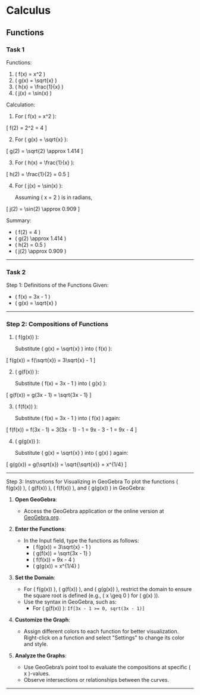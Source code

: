 # Calculus

## Functions

### Task 1

Functions:
1. \( f(x) = x^2 \)
2. \( g(x) = \sqrt{x} \)
3. \( h(x) = \frac{1}{x} \)
4. \( j(x) = \sin(x) \)

Calculation:
1. For \( f(x) = x^2 \):  

\[
f(2) = 2^2 = 4
\]  


2. For \( g(x) = \sqrt{x} \):  

\[
g(2) = \sqrt{2} \approx 1.414
\]  


3. For \( h(x) = \frac{1}{x} \):  

\[
h(2) = \frac{1}{2} = 0.5
\]  


4. For \( j(x) = \sin(x) \):  

   Assuming \( x = 2 \) is in radians,  

\[
j(2) = \sin(2) \approx 0.909
\]  


Summary: 
- \( f(2) = 4 \)
- \( g(2) \approx 1.414 \)
- \( h(2) = 0.5 \)
- \( j(2) \approx 0.909 \)

---

### Task 2

Step 1: Definitions of the Functions
Given:  

- \( f(x) = 3x - 1 \)
- \( g(x) = \sqrt{x} \)

---

### Step 2: Compositions of Functions  
1. \( f(g(x)) \):  

   Substitute \( g(x) = \sqrt{x} \) into \( f(x) \):  

\[
f(g(x)) = f(\sqrt{x}) = 3\sqrt{x} - 1
\]  

2. \( g(f(x)) \):  

   Substitute \( f(x) = 3x - 1 \) into \( g(x) \):  

\[
g(f(x)) = g(3x - 1) = \sqrt{3x - 1}
\]  

3. \( f(f(x)) \):  

   Substitute \( f(x) = 3x - 1 \) into \( f(x) \) again:  

\[
f(f(x)) = f(3x - 1) = 3(3x - 1) - 1 = 9x - 3 - 1 = 9x - 4
\]  

4. \( g(g(x)) \):  

   Substitute \( g(x) = \sqrt{x} \) into \( g(x) \) again:  

\[
g(g(x)) = g(\sqrt{x}) = \sqrt{\sqrt{x}} = x^{1/4}
\]  

---

Step 3: Instructions for Visualizing in GeoGebra
To plot the functions \( f(g(x)) \), \( g(f(x)) \), \( f(f(x)) \), and \( g(g(x)) \) in GeoGebra:  

1. **Open GeoGebra**:  
   - Access the GeoGebra application or the online version at [GeoGebra.org](https://www.geogebra.org).     

2. **Enter the Functions**:  
   - In the Input field, type the functions as follows:
     - \( f(g(x)) = 3\sqrt{x} - 1 \)
     - \( g(f(x)) = \sqrt{3x - 1} \)
     - \( f(f(x)) = 9x - 4 \)
     - \( g(g(x)) = x^{1/4} \)  

3. **Set the Domain**:  
   - For \( f(g(x)) \), \( g(f(x)) \), and \( g(g(x)) \), restrict the domain to ensure the square root is defined (e.g., \( x \geq 0 \) for \( g(x) \)).
   - Use the syntax in GeoGebra, such as:
     - For \( g(f(x)) \): `If[3x - 1 >= 0, sqrt(3x - 1)]`  

4. **Customize the Graph**:  
   - Assign different colors to each function for better visualization. Right-click on a function and select "Settings" to change its color and style.  

5. **Analyze the Graphs**:  
   - Use GeoGebra’s point tool to evaluate the compositions at specific \( x \)-values.
   - Observe intersections or relationships between the curves.  

---


